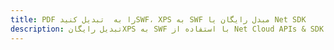 ---title: PDF را به  تبدیل کنیدSWF، XPS به SWF مبدل رایگان یا Net SDKdescription: تبدیل رایگانXPS به SWF با استفاده از Net Cloud APIs & SDK همچنین اسناد PDF را در Cloud ایجاد، ویرایش و رندر کنید.---